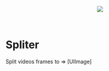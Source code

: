 <p align="center">
  <img src ="https://cloud.githubusercontent.com/assets/3276768/12470123/bfe1a198-c045-11e5-8960-7b5d59c4c8da.png"/>
</p>
</br>

# Spliter
Split videos frames to => [UIImage]
